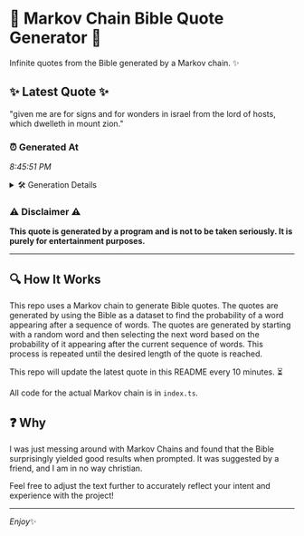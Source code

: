 # 📖 Markov Chain Bible Quote Generator 📖

Infinite quotes from the Bible generated by a Markov chain. ✨

## ✨ Latest Quote ✨
"given me are for signs and for wonders in israel from the lord of hosts, which dwelleth in mount zion."

### ⏰ Generated At
*8:45:51 PM*

<details>
    <summary>🛠️ Generation Details</summary>
    <p>
        <strong>🌱 Seed:</strong> given<br>
        <strong>🔄 Iterations:</strong> 19<br>
        <strong>📜 Context History:</strong><br>[ given ]: me<br>[ given, me ]: are<br>[ given, me, are ]: for<br>[ given, me, are, for ]: signs<br>[ given, me, are, for, signs ]: and<br>[ given, me, are, for, signs, and ]: for<br>[ me, are, for, signs, and, for ]: wonders<br>[ are, for, signs, and, for, wonders ]: in<br>[ for, signs, and, for, wonders, in ]: israel<br>[ signs, and, for, wonders, in, israel ]: from<br>[ and, for, wonders, in, israel, from ]: the<br>[ for, wonders, in, israel, from, the ]: lord<br>[ wonders, in, israel, from, the, lord ]: of<br>[ in, israel, from, the, lord, of ]: hosts,<br>[ israel, from, the, lord, of, hosts, ]: which<br>[ from, the, lord, of, hosts,, which ]: dwelleth<br>[ the, lord, of, hosts,, which, dwelleth ]: in<br>[ lord, of, hosts,, which, dwelleth, in ]: mount<br>[ of, hosts,, which, dwelleth, in, mount ]: zion.<br>
    </p>
</details>

### ⚠️ Disclaimer ⚠️
**This quote is generated by a program and is not to be taken seriously. It is purely for entertainment purposes.**

---

## 🔍 How It Works

This repo uses a Markov chain to generate Bible quotes. The quotes are generated by using the Bible as a dataset to find the probability of a word appearing after a sequence of words. The quotes are generated by starting with a random word and then selecting the next word based on the probability of it appearing after the current sequence of words. This process is repeated until the desired length of the quote is reached.

This repo will update the latest quote in this README every 10 minutes. ⏳

All code for the actual Markov chain is in `index.ts`.

## ❓ Why

I was just messing around with Markov Chains and found that the Bible surprisingly yielded good results when prompted. 
It was suggested by a friend, and I am in no way christian.

Feel free to adjust the text further to accurately reflect your intent and experience with the project!

---

*Enjoy*✨
